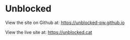 # Unblocked

View the site on Github at: https://unblocked-pw.github.io

View the live site at: https://unblocked.cat
